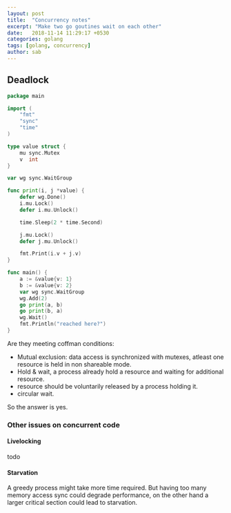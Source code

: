 ```yaml
---
layout: post
title:  "Concurrency notes"
excerpt: "Make two go goutines wait on each other"
date:   2018-11-14 11:29:17 +0530
categories: golang
tags: [golang, concurrency]
author: sab
---
```


## Deadlock


```go
package main

import (
	"fmt"
	"sync"
	"time"
)

type value struct {
	mu sync.Mutex
	v  int
}

var wg sync.WaitGroup

func print(i, j *value) {
	defer wg.Done()
	i.mu.Lock()
	defer i.mu.Unlock()

	time.Sleep(2 * time.Second)

	j.mu.Lock()
	defer j.mu.Unlock()

	fmt.Print(i.v + j.v)
}

func main() {
	a := &value{v: 1}
	b := &value{v: 2}
	var wg sync.WaitGroup
	wg.Add(2)
	go print(a, b)
	go print(b, a)
	wg.Wait()
	fmt.Println("reached here?")
}
```

Are they meeting coffman conditions:
- Mutual exclusion: data access is synchronized with mutexes, atleast one resource is held in non shareable mode.
- Hold & wait, a process already hold a resource and waiting for additional resource.
- resource should be voluntarily released by a process holding it.
- circular wait.

So the answer is yes.

### Other issues on concurrent code

#### Livelocking
todo

#### Starvation
A greedy process might take more time required. But
having too many memory access sync could degrade performance, on the
other hand a larger critical section could lead to starvation.

